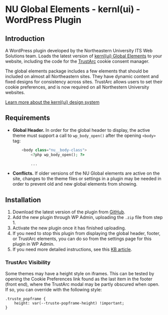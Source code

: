 # NU Global Elements - kernl(ui) - WordPress Plugin

## Introduction

A WordPress plugin developed by the Northeastern University ITS Web Solutions team. Loads the latest version of [kernl(ui) Global Elements](https://northeastern.netlify.app/pattern-library/page-chrome/global-elements/) to your website, including the code for the [TrustArc](https://trustarc.com/) cookie consent manager.

The global elements package includes a few elements that should be included on almost all Northeastern sites. They have dynamic content and fixed designs for consistency across sites. TrustArc allows users to set their cookie preferences, and is now required on all Northestern University websites.

[Learn more about the kernl(ui) design system](https://northeastern.netlify.app/)

## Requirements
- **Global Header.** In order for the global header to display, the active theme must support a call to `wp_body_open()` after the opening `<body>` tag:
    ```php
        <body class="nu__body-class">
            <?php wp_body_open(); ?>

            ...
    ```
- **Conflicts.** If older versions of the NU Global elements are active on the site, changes to the theme files or settings in a plugin may be needed in order to prevent old and new global elements from showing.

## Installation

1. Download the latest version of the plugin from [GitHub](https://github.com/ITS-Digital-Technology/global-elements-wordpress/releases/latest/download/global-elements-wordpress.zip).
2. Add the new plugin through WP Admin, uploading the `.zip` file from step 1.
3. Activate the new plugin once it has finished uploading.
4. If you need to stop this plugin from displaying the global header, footer, or TrustArc elements, you can do so from the settings page for this plugin in WP Admin.
5. If you need more detailed instructions, see this [KB article](https://service.northeastern.edu/tech?id=kb_article_view&sysparm_article=KB000022192).

### TrustArc Visibility

Some themes may have a height style on iframes. This can be tested by opening the Cookie Preferences link found as the last item in the footer (front end), where the TrustArc modal may be partly obscured when open. If so, you can override with the following style:

    .truste_popframe {
        height: var(--truste-popframe-height) !important;
    }
    
